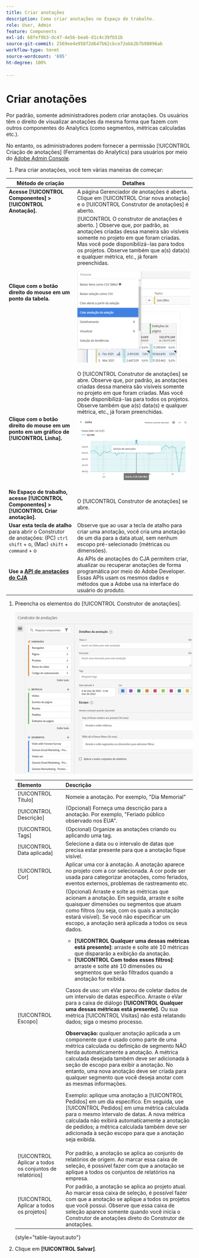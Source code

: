 ```yaml
---
title: Criar anotações
description: Como criar anotações no Espaço de trabalho.
role: User, Admin
feature: Components
exl-id: 68fef9b3-dc47-4e56-bea6-d1c4c39fb51b
source-git-commit: 2569ee4e958f2d647b62cbce72ebb2b7b98096ab
workflow-type: tm+mt
source-wordcount: '695'
ht-degree: 100%

---
```


# Criar anotações

Por padrão, somente administradores podem criar anotações. Os usuários têm o direito de visualizar anotações da mesma forma que fazem com outros componentes do Analytics (como segmentos, métricas calculadas etc.).

No entanto, os administradores podem fornecer a permissão [!UICONTROL Criação de anotações] (Ferramentas do Analytics) para usuários por meio do [Adobe Admin Console](https://experienceleague.adobe.com/docs/analytics/admin/admin-console/permissions/analytics-tools.html?lang=pt-BR).

1. Para criar anotações, você tem várias maneiras de começar:

| Método de criação | Detalhes |
| --- | --- |
| **Acesse [!UICONTROL Componentes] > [!UICONTROL Anotação].** | A página Gerenciador de anotações é aberta. Clique em [!UICONTROL Criar nova anotação] e o [!UICONTROL Construtor de anotações] é aberto. |
| **Clique com o botão direito do mouse em um ponto da tabela.** | [!UICONTROL O construtor de anotações é aberto. ] Observe que, por padrão, as anotações criadas dessa maneira são visíveis somente no projeto em que foram criadas. Mas você pode disponibilizá-las para todos os projetos. Observe também que a(s) data(s) e qualquer métrica, etc., já foram preenchidas.<p>![](assets/annotate-table.png) |
| **Clique com o botão direito do mouse em um ponto em um gráfico de [!UICONTROL Linha].** | O [!UICONTROL Construtor de anotações] se abre. Observe que, por padrão, as anotações criadas dessa maneira são visíveis somente no projeto em que foram criadas. Mas você pode disponibilizá-las para todos os projetos. Observe também que a(s) data(s) e qualquer métrica, etc., já foram preenchidas.<p>![](assets/annotate-line.png) |
| **No Espaço de trabalho, acesse [!UICONTROL Componentes] > [!UICONTROL Criar anotação].** | O [!UICONTROL Construtor de anotações] se abre. |
| **Usar esta tecla de atalho** para abrir o Construtor de anotações: (PC) `ctrl` `shift` + o, (Mac) `shift` + `command` + o | Observe que ao usar a tecla de atalho para criar uma anotação, você cria uma anotação de um dia para a data atual, sem nenhum escopo pré-selecionado (métricas ou dimensões). |
| **Use a [API de anotações do CJA](https://developer.adobe.com/cja-apis/docs/endpoints/annotations/)** | As APIs de anotações do CJA permitem criar, atualizar ou recuperar anotações de forma programática por meio do Adobe Developer. Essas APIs usam os mesmos dados e métodos que a Adobe usa na interface do usuário do produto. |

1. Preencha os elementos do [!UICONTROL Construtor de anotações].

   ![](assets/ann-builder.png)

   | Elemento | Descrição |
   | --- | --- |
   | [!UICONTROL Título] | Nomeie a anotação. Por exemplo, &quot;Dia Memorial&quot; |
   | [!UICONTROL Descrição] | (Opcional) Forneça uma descrição para a anotação. Por exemplo, &quot;Feriado público observado nos EUA&quot;. |
   | [!UICONTROL Tags] | (Opcional) Organize as anotações criando ou aplicando uma tag. |
   | [!UICONTROL Data aplicada] | Selecione a data ou o intervalo de datas que precisa estar presente para que a anotação fique visível. |
   | [!UICONTROL Cor] | Aplicar uma cor à anotação. A anotação aparece no projeto com a cor selecionada. A cor pode ser usada para categorizar anotações, como feriados, eventos externos, problemas de rastreamento etc. |
   | [!UICONTROL Escopo] | (Opcional) Arraste e solte as métricas que acionam a anotação. Em seguida, arraste e solte quaisquer dimensões ou segmentos que atuam como filtros (ou seja, com os quais a anotação estará visível). Se você não especificar um escopo, a anotação será aplicada a todos os seus dados.<ul><li>**[!UICONTROL Qualquer uma dessas métricas está presente]**: arraste e solte até 10 métricas que dispararão a exibição da anotação.</li><li>**[!UICONTROL Com todos esses filtros]**: arraste e solte até 10 dimensões ou segmentos que serão filtrados quando a anotação for exibida.</li></ul><p>Casos de uso: um eVar parou de coletar dados de um intervalo de datas específico. Arraste o eVar para a caixa de diálogo **[!UICONTROL Qualquer uma dessas métricas está presente]**. Ou sua métrica [!UICONTROL Visitas] não está relatando dados; siga o mesmo processo.<p>**Observação:** qualquer anotação aplicada a um componente que é usado como parte de uma métrica calculada ou definição de segmento NÃO herda automaticamente a anotação. A métrica calculada desejada também deve ser adicionada à seção de escopo para exibir a anotação. No entanto, uma nova anotação deve ser criada para qualquer segmento que você deseja anotar com as mesmas informações.<p>Exemplo: aplique uma anotação a [!UICONTROL Pedidos] em um dia específico. Em seguida, use [!UICONTROL Pedidos] em uma métrica calculada para o mesmo intervalo de datas. A nova métrica calculada não exibirá automaticamente a anotação de pedidos; a métrica calculada também deve ser adicionada à seção escopo para que a anotação seja exibida. |
   | [!UICONTROL Aplicar a todos os conjuntos de relatórios] | Por padrão, a anotação se aplica ao conjunto de relatórios de origem. Ao marcar essa caixa de seleção, é possível fazer com que a anotação se aplique a todos os conjuntos de relatórios na empresa. |
   | [!UICONTROL Aplicar a todos os projetos] | Por padrão, a anotação se aplica ao projeto atual. Ao marcar essa caixa de seleção, é possível fazer com que a anotação se aplique a todos os projetos que você possui. Observe que essa caixa de seleção aparece somente quando você inicia o Construtor de anotações direto do Construtor de anotações. |

   {style="table-layout:auto"}

1. Clique em **[!UICONTROL Salvar]**.
